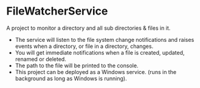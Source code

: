 # FileWatcherService

A project to monitor a directory and all sub directories & files in it.

- The service will listen to the file system change notifications and raises events when a directory, or file in a directory, changes.  
- You will get immediate notifications when a file is created, updated, renamed or deleted.  
- The path to the file will be printed to the console.
- This project can be deployed as a Windows service. (runs in the background as long as Windows is running).
